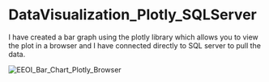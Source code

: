 # DataVisualization_Plotly_SQLServer
I have created a bar graph using the plotly library which allows you to view the plot in a browser and I have connected directly to SQL server to pull the data.

![EEOI_Bar_Chart_Plotly_Browser](https://github.com/AShirsat96/DataVisualization_Plotly_SQLServer/assets/98258154/536607e1-1c4d-46a1-b905-8aae14852fe9)

